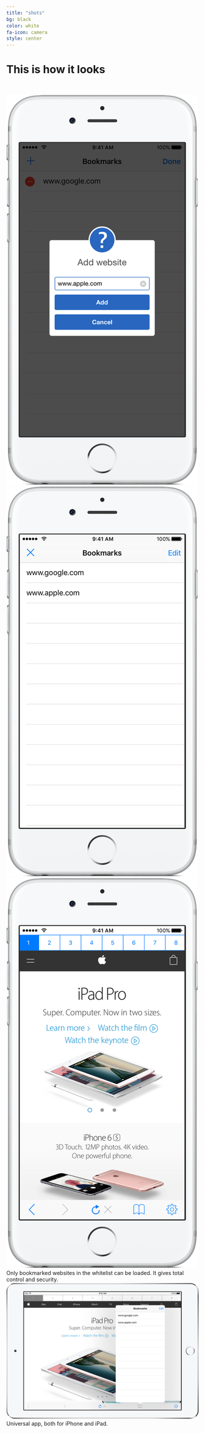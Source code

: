 ```yaml
---
title: "shots"
bg: black
color: white
fa-icon: camera
style: center
---
```

# This is how it looks
&nbsp;
<div>
<img class="row small column" src="img/shots/6_s3_framed.png" alt="" title="" />
<img class="row small column" src="img/shots/6_s4_framed.png"  alt="Corporate Comedy Magician" title="Corporate Comedy Magician"/>
<img class="row small column" src="img/shots/6_s5_framed.png"      alt="Corporate Magician Bay Area" title="Corporate Magician Bay Area" />
</div>
Only bookmarked websites in the whitelist can be loaded. It gives total control and security.
<div>
<img class="row full column"   src="img/shots/ipad-silver.png"      alt="Robert Strong Magician" title="Robert Strong Magician" />
</div>
Universal app, both for iPhone and iPad.


